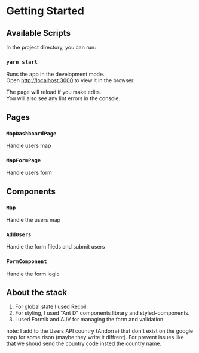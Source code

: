 <!-- @format -->

# Getting Started

## Available Scripts

In the project directory, you can run:

### `yarn start`

Runs the app in the development mode.\
Open [http://localhost:3000](http://localhost:3000) to view it in the browser.

The page will reload if you make edits.\
You will also see any lint errors in the console.

## Pages

### `MapDashboardPage`

Handle users map

### `MapFormPage`

Handle users form

## Components

### `Map`

Handle the users map

### `AddUsers`

Handle the form fileds and submit users

### `FormComponent`

Handle the form logic

## About the stack

1. For global state I used Recoil.
2. For styling, I used "Ant D" components library and styled-components.
3. I used Formik and AJV for managing the form and validation.

note: I add to the Users API country (Andorra) that don't exist on the google map for some rison (maybe they write it diffrent).
For prevent issues like that we shoud send the country code insted the country name.
